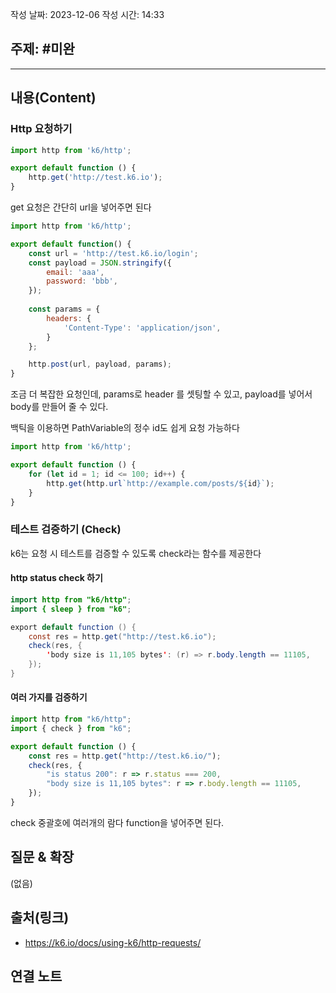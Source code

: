 작성 날짜: 2023-12-06
작성 시간: 14:33

## 주제: #미완

----
## 내용(Content)

### Http 요청하기
```js
import http from 'k6/http';

export default function () {
	http.get('http://test.k6.io');
}
```

get 요청은 간단히 url을 넣어주면 된다


```js
import http from 'k6/http';

export default function() {
    const url = 'http://test.k6.io/login';
    const payload = JSON.stringify({
        email: 'aaa',
        password: 'bbb',
    });
    
    const params = {
        headers: {
            'Content-Type': 'application/json',
        }
    };

    http.post(url, payload, params);
}
```

조금 더 복잡한 요청인데, params로 header 를 셋팅할 수 있고, payload를 넣어서 body를 만들어 줄 수 있다.

백틱을 이용하면 PathVariable의 정수 id도 쉽게 요청 가능하다
```js
import http from 'k6/http';

export default function () {
	for (let id = 1; id <= 100; id++) {
		http.get(http.url`http://example.com/posts/${id}`);
	}
}
```

### 테스트 검증하기 (Check)
k6는 요청 시 테스트를 검증할 수 있도록 check라는 함수를 제공한다

#### http status check 하기
```java
import http from "k6/http";
import { sleep } from "k6";

export default function () {
    const res = http.get("http://test.k6.io");
    check(res, {
        'body size is 11,105 bytes': (r) => r.body.length == 11105,
    });
}
```

#### 여러 가지를 검증하기

```js
import http from "k6/http";
import { check } from "k6";

export default function () {
    const res = http.get("http://test.k6.io/");
    check(res, {
        "is status 200": r => r.status === 200,
        "body size is 11,105 bytes": r => r.body.length == 11105,
    });
}
```

check 중괄호에 여러개의 람다 function을 넣어주면 된다.

## 질문 & 확장

(없음)

## 출처(링크)
- https://k6.io/docs/using-k6/http-requests/

## 연결 노트










